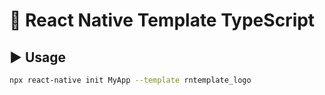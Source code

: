 # :space_invader: React Native Template TypeScript


## :arrow_forward: Usage

```sh
npx react-native init MyApp --template rntemplate_logo
```
